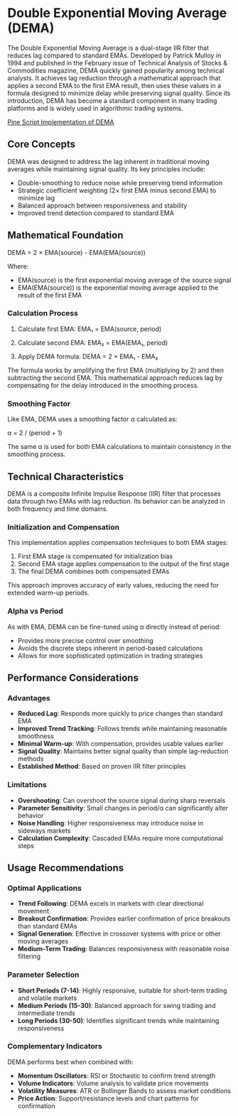 # Double Exponential Moving Average (DEMA)

The Double Exponential Moving Average is a dual-stage IIR filter that reduces lag compared to standard EMAs. Developed by Patrick Mulloy in 1994 and published in the February issue of Technical Analysis of Stocks & Commodities magazine, DEMA quickly gained popularity among technical analysts. It achieves lag reduction through a mathematical approach that applies a second EMA to the first EMA result, then uses these values in a formula designed to minimize delay while preserving signal quality. Since its introduction, DEMA has become a standard component in many trading platforms and is widely used in algorithmic trading systems.

[Pine Script Implementation of DEMA](https://github.com/mihakralj/pinescript/blob/main/indicators/trends_IIR/dema.pine)

## Core Concepts

DEMA was designed to address the lag inherent in traditional moving averages while maintaining signal quality. Its key principles include:

- Double-smoothing to reduce noise while preserving trend information
- Strategic coefficient weighting (2× first EMA minus second EMA) to minimize lag
- Balanced approach between responsiveness and stability
- Improved trend detection compared to standard EMA

## Mathematical Foundation

DEMA = 2 × EMA(source) - EMA(EMA(source))

Where:

- EMA(source) is the first exponential moving average of the source signal
- EMA(EMA(source)) is the exponential moving average applied to the result of the first EMA

### Calculation Process

1. Calculate first EMA:
   EMA₁ = EMA(source, period)

2. Calculate second EMA:
   EMA₂ = EMA(EMA₁, period)

3. Apply DEMA formula:
   DEMA = 2 × EMA₁ - EMA₂

The formula works by amplifying the first EMA (multiplying by 2) and then subtracting the second EMA. This mathematical approach reduces lag by compensating for the delay introduced in the smoothing process.

### Smoothing Factor

Like EMA, DEMA uses a smoothing factor α calculated as:

α = 2 / (period + 1)

The same α is used for both EMA calculations to maintain consistency in the smoothing process.

## Technical Characteristics

DEMA is a composite Infinite Impulse Response (IIR) filter that processes data through two EMAs with lag reduction. Its behavior can be analyzed in both frequency and time domains.

### Initialization and Compensation

This implementation applies compensation techniques to both EMA stages:

1. First EMA stage is compensated for initialization bias
2. Second EMA stage applies compensation to the output of the first stage
3. The final DEMA combines both compensated EMAs

This approach improves accuracy of early values, reducing the need for extended warm-up periods.

### Alpha vs Period

As with EMA, DEMA can be fine-tuned using α directly instead of period:

- Provides more precise control over smoothing
- Avoids the discrete steps inherent in period-based calculations
- Allows for more sophisticated optimization in trading strategies

## Performance Considerations

### Advantages

- **Reduced Lag**: Responds more quickly to price changes than standard EMA
- **Improved Trend Tracking**: Follows trends while maintaining reasonable smoothness
- **Minimal Warm-up**: With compensation, provides usable values earlier
- **Signal Quality**: Maintains better signal quality than simple lag-reduction methods
- **Established Method**: Based on proven IIR filter principles

### Limitations

- **Overshooting**: Can overshoot the source signal during sharp reversals
- **Parameter Sensitivity**: Small changes in period/α can significantly alter behavior
- **Noise Handling**: Higher responsiveness may introduce noise in sideways markets
- **Calculation Complexity**: Cascaded EMAs require more computational steps

## Usage Recommendations

### Optimal Applications

- **Trend Following**: DEMA excels in markets with clear directional movement
- **Breakout Confirmation**: Provides earlier confirmation of price breakouts than standard EMAs
- **Signal Generation**: Effective in crossover systems with price or other moving averages
- **Medium-Term Trading**: Balances responsiveness with reasonable noise filtering

### Parameter Selection

- **Short Periods (7-14)**: Highly responsive, suitable for short-term trading and volatile markets
- **Medium Periods (15-30)**: Balanced approach for swing trading and intermediate trends
- **Long Periods (30-50)**: Identifies significant trends while maintaining responsiveness

### Complementary Indicators

DEMA performs best when combined with:

- **Momentum Oscillators**: RSI or Stochastic to confirm trend strength
- **Volume Indicators**: Volume analysis to validate price movements
- **Volatility Measures**: ATR or Bollinger Bands to assess market conditions
- **Price Action**: Support/resistance levels and chart patterns for confirmation

